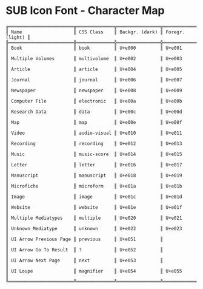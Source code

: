# SUB Icon Font - Character Map

    ╔════════════════════════╦══════════════╦════════════════╦═════════════════╗
    ║ Name                   ║ CSS Class    ║ Backgr. (dark) ║ Foregr. (light) ║
    ╠════════════════════════╬══════════════╬════════════════╬═════════════════╣
    ║ Book                   ║ book         ║ U+e000         ║ U+e001          ║
    ║ Multiple Volumes       ║ multivolume  ║ U+e002         ║ U+e003          ║
    ║ Article                ║ article      ║ U+e004         ║ U+e005          ║
    ║ Journal                ║ journal      ║ U+e006         ║ U+e007          ║
    ║ Newspaper              ║ newspaper    ║ U+e008         ║ U+e009          ║
    ║ Computer File          ║ electronic   ║ U+e00a         ║ U+e00b          ║
    ║ Research Data          ║ data         ║ U+e00c         ║ U+e00d          ║
    ║ Map                    ║ map          ║ U+e00e         ║ U+e00f          ║
    ║ Video                  ║ audio-visual ║ U+e010         ║ U+e011          ║
    ║ Recording              ║ recording    ║ U+e012         ║ U+e013          ║
    ║ Music                  ║ music-score  ║ U+e014         ║ U+e015          ║
    ║ Letter                 ║ letter       ║ U+e016         ║ U+e017          ║
    ║ Manuscript             ║ manuscript   ║ U+e018         ║ U+e019          ║
    ║ Microfiche             ║ microform    ║ U+e01a         ║ U+e01b          ║
    ║ Image                  ║ image        ║ U+e01c         ║ U+e01d          ║
    ║ Website                ║ website      ║ U+e01e         ║ U+e01f          ║
    ║ Multiple Mediatypes    ║ multiple     ║ U+e020         ║ U+e021          ║
    ║ Unknown Mediatype      ║ unknown      ║ U+e022         ║ U+e023          ║
    ║ UI Arrow Previous Page ║ previous     ║ U+e051         ║                 ║
    ║ UI Arrow Go To Result  ║ ?            ║ U+e052         ║                 ║
    ║ UI Arrow Next Page     ║ next         ║ U+e053         ║                 ║
    ║ UI Loupe               ║ magnifier    ║ U+e054         ║ U+e055          ║
    ╚════════════════════════╩══════════════╩════════════════╩═════════════════╝
